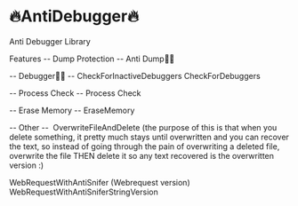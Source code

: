 # 🔥AntiDebugger🔥
Anti Debugger Library

Features
-- Dump Protection --
Anti Dump🧑‍💻

-- Debugger👮‍♀️ --
CheckForInactiveDebuggers
CheckForDebuggers

-- Process Check --
Process Check

-- Erase Memory --
EraseMemory

-- Other -- 
OverwriteFileAndDelete (the purpose of this is that when you delete something, it pretty much stays until overwritten and you can recover the text, so instead of going through the pain of overwriting a deleted file, overwrite the file THEN delete it so any text recovered is the overwritten version :)

WebRequestWithAntiSnifer (Webrequest version)
WebRequestWithAntiSniferStringVersion


